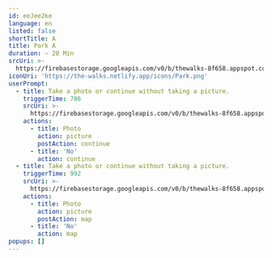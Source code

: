 ```yaml
---
id: eeJee2ke
language: en
listed: false
shortTitle: A
title: Park A
duration: ~ 20 Min
srcUri: >-
  https://firebasestorage.googleapis.com/v0/b/thewalks-8f658.appspot.com/o/mp3%2Fv0%2Fen_ahvo7Cee%2Fen_eeJee2ke.mp3?alt=media&token=7f97cb57-d6f0-4a6f-8482-a7c90d15a324
iconUri: 'https://the-walks.netlify.app/icons/Park.png'
userPrompt:
  - title: Take a photo or continue without taking a picture.
    triggerTime: 786
    srcUri: >-
      https://firebasestorage.googleapis.com/v0/b/thewalks-8f658.appspot.com/o/mp3%2Fv0%2Fen_ahvo7Cee%2Fen_ahvo7Cee_loop_1.mp3?alt=media&token=e76eba89-d8cf-47fe-be22-ea09e8ff7869
    actions:
      - title: Photo
        action: picture
        postAction: continue
      - title: 'No'
        action: continue
  - title: Take a photo or continue without taking a picture.
    triggerTime: 992
    srcUri: >-
      https://firebasestorage.googleapis.com/v0/b/thewalks-8f658.appspot.com/o/mp3%2Fv0%2Fen_ahvo7Cee%2Fen_ahvo7Cee_loop_2.mp3?alt=media&token=8341c203-2f27-497d-99c0-f22b254c37bd
    actions:
      - title: Photo
        action: picture
        postAction: map
      - title: 'No'
        action: map
popups: []
---
```


